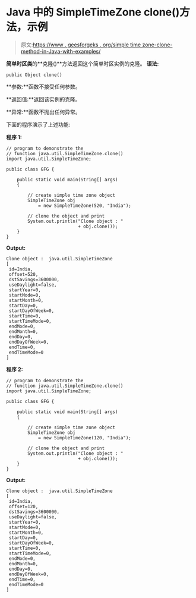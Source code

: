 # Java 中的 SimpleTimeZone clone()方法，示例

> 原文:[https://www . geesforgeks . org/simple time zone-clone-method-in-Java-with-examples/](https://www.geeksforgeeks.org/simpletimezone-clone-method-in-java-with-examples/)

**简单时区类**的**克隆()**方法返回这个简单时区实例的克隆。
**语法:**

```
public Object clone()

```

**参数:**函数不接受任何参数。

**返回值:**返回该实例的克隆。

**异常:**函数不抛出任何异常。

下面的程序演示了上述功能:

**程序 1:**

```
// program to demonstrate the
// function java.util.SimpleTimeZone.clone()
import java.util.SimpleTimeZone;

public class GFG {

    public static void main(String[] args)
    {

        // create simple time zone object
        SimpleTimeZone obj
            = new SimpleTimeZone(520, "India");

        // clone the object and print
        System.out.println("Clone object : "
                           + obj.clone());
    }
}
```

**Output:**

```
Clone object :  java.util.SimpleTimeZone
[ 
 id=India,
 offset=520,
 dstSavings=3600000,
 useDaylight=false,
 startYear=0,
 startMode=0,
 startMonth=0,
 startDay=0,
 startDayOfWeek=0,
 startTime=0,
 startTimeMode=0,
 endMode=0,
 endMonth=0,
 endDay=0,
 endDayOfWeek=0,
 endTime=0,
 endTimeMode=0
]

```

**程序 2:**

```
// program to demonstrate the
// function java.util.SimpleTimeZone.clone()
import java.util.SimpleTimeZone;

public class GFG {

    public static void main(String[] args)
    {

        // create simple time zone object
        SimpleTimeZone obj
            = new SimpleTimeZone(120, "India");

        // clone the object and print
        System.out.println("Clone object : "
                           + obj.clone());
    }
}
```

**Output:**

```
Clone object :  java.util.SimpleTimeZone
[ 
 id=India,
 offset=120,
 dstSavings=3600000,
 useDaylight=false,
 startYear=0,
 startMode=0,
 startMonth=0,
 startDay=0,
 startDayOfWeek=0,
 startTime=0,
 startTimeMode=0,
 endMode=0,
 endMonth=0,
 endDay=0,
 endDayOfWeek=0,
 endTime=0,
 endTimeMode=0
]

```